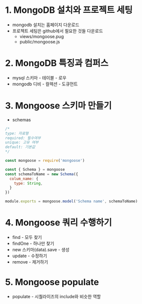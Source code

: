 # 1. MongoDB 설치와 프로젝트 세팅
* mongodb 설치는 홈페이지 다운로드
* 프로젝트 세팅은 github에서 필요한 것들 다운로드
  * views/mongoose.pug
  * public/mongoose.js

# 2. MongoDB 특징과 컴퍼스
* mysql 스키마 - 테이블 - 로우
* mongodb 디비 - 컬렉션 - 도큐먼트

# 3. Mongoose 스키마 만들기
* schemas
```js
/*
type: 자료형
required: 필수여부
unique: 고유 여부
default: 기본값
*/

const mongoose = require('mongoose')

const { Schema } = mongoose
const schemaToName = new Schema({
  colum_name: {
    type: String,
  }
})

module.exports = mongoose.model('Schema name', schemaToName)
```


# 4. Mongoose 쿼리 수행하기
* find - 모두 찾기
* findOne - 하나만 찾기
* new 스키마(data).save - 생성
* update - 수정하기
* remove - 제거하기

# 5. Mongoose populate
* populate - 시퀄라이즈의 include와 비슷한 역할
